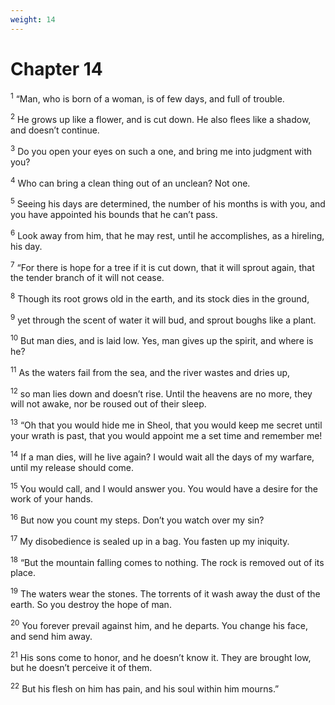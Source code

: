 ```yaml
---
weight: 14
---
```


# Chapter 14

<sup>1</sup> “Man, who is born of a woman, is of few days, and full of trouble. 

<sup>2</sup> He grows up like a flower, and is cut down. He also flees like a shadow, and doesn’t continue. 

<sup>3</sup> Do you open your eyes on such a one, and bring me into judgment with you? 

<sup>4</sup> Who can bring a clean thing out of an unclean? Not one. 

<sup>5</sup> Seeing his days are determined, the number of his months is with you, and you have appointed his bounds that he can’t pass. 

<sup>6</sup> Look away from him, that he may rest, until he accomplishes, as a hireling, his day. 

<sup>7</sup> “For there is hope for a tree if it is cut down, that it will sprout again, that the tender branch of it will not cease. 

<sup>8</sup> Though its root grows old in the earth, and its stock dies in the ground, 

<sup>9</sup> yet through the scent of water it will bud, and sprout boughs like a plant. 

<sup>10</sup> But man dies, and is laid low. Yes, man gives up the spirit, and where is he? 

<sup>11</sup> As the waters fail from the sea, and the river wastes and dries up, 

<sup>12</sup> so man lies down and doesn’t rise. Until the heavens are no more, they will not awake, nor be roused out of their sleep. 

<sup>13</sup> “Oh that you would hide me in Sheol, that you would keep me secret until your wrath is past, that you would appoint me a set time and remember me! 

<sup>14</sup> If a man dies, will he live again? I would wait all the days of my warfare, until my release should come. 

<sup>15</sup> You would call, and I would answer you. You would have a desire for the work of your hands. 

<sup>16</sup> But now you count my steps. Don’t you watch over my sin? 

<sup>17</sup> My disobedience is sealed up in a bag. You fasten up my iniquity. 

<sup>18</sup> “But the mountain falling comes to nothing. The rock is removed out of its place. 

<sup>19</sup> The waters wear the stones. The torrents of it wash away the dust of the earth. So you destroy the hope of man. 

<sup>20</sup> You forever prevail against him, and he departs. You change his face, and send him away. 

<sup>21</sup> His sons come to honor, and he doesn’t know it. They are brought low, but he doesn’t perceive it of them. 

<sup>22</sup> But his flesh on him has pain, and his soul within him mourns.” 


